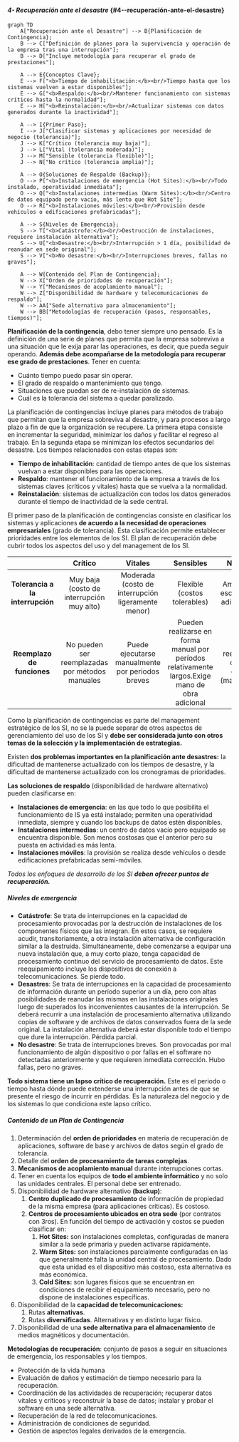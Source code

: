 #### ***4- Recuperación ante el desastre*** {#4--recuperación-ante-el-desastre}

```mermaid
graph TD
    A["Recuperación ante el Desastre"] --> B{Planificación de Contingencia};
    B --> C["Definición de planes para la supervivencia y operación de la empresa tras una interrupción"];
    B --> D["Incluye metodología para recuperar el grado de prestaciones"];

    A --> E{Conceptos Clave};
    E --> F["<b>Tiempo de inhabilitación:</b><br/>Tiempo hasta que los sistemas vuelven a estar disponibles"];
    E --> G["<b>Respaldo:</b><br/>Mantener funcionamiento con sistemas críticos hasta la normalidad"];
    E --> H["<b>Reinstalación:</b><br/>Actualizar sistemas con datos generados durante la inactividad"];

    A --> I{Primer Paso};
    I --> J["Clasificar sistemas y aplicaciones por necesidad de negocio (tolerancia)"];
    J --> K["Crítico (tolerancia muy baja)"];
    J --> L["Vital (tolerancia moderada)"];
    J --> M["Sensible (tolerancia flexible)"];
    J --> N["No crítico (tolerancia amplia)"];

    A --> O{Soluciones de Respaldo (Backup)};
    O --> P["<b>Instalaciones de emergencia (Hot Sites):</b><br/>Todo instalado, operatividad inmediata"];
    O --> Q["<b>Instalaciones intermedias (Warm Sites):</b><br/>Centro de datos equipado pero vacío, más lento que Hot Site"];
    O --> R["<b>Instalaciones móviles:</b><br/>Provisión desde vehículos o edificaciones prefabricadas"];

    A --> S{Niveles de Emergencia};
    S --> T["<b>Catástrofe:</b><br/>Destrucción de instalaciones, requiere instalación alternativa"];
    S --> U["<b>Desastre:</b><br/>Interrupción > 1 día, posibilidad de reanudar en sede original"];
    S --> V["<b>No desastre:</b><br/>Interrupciones breves, fallas no graves"];

    A --> W{Contenido del Plan de Contingencia};
    W --> X["Orden de prioridades de recuperación"];
    W --> Y["Mecanismos de acoplamiento manual"];
    W --> Z["Disponibilidad de hardware y telecomunicaciones de respaldo"];
    W --> AA["Sede alternativa para almacenamiento"];
    W --> BB["Metodologías de recuperación (pasos, responsables, tiempos)"];
```

**Planificación de la contingencia**, debo tener siempre uno pensado. Es la definición de una serie de planes que permita que la empresa sobreviva a una situación que le exija parar las operaciones, es decir, que pueda seguir operando. **Además debe acompañarse de la metodología para recuperar ese grado de prestaciones**. Tener en cuenta:

-   Cuánto tiempo puedo pasar sin operar.
-   El grado de respaldo o mantenimiento que tengo.
-   Situaciones que puedan ser de re-instalación de sistemas.
-   Cuál es la tolerancia del sistema a quedar paralizado.

La planificación de contingencias incluye planes para métodos de trabajo que permitan que la empresa sobreviva al desastre, y para procesos a largo plazo a fin de que la organización se recupere. La primera etapa consiste en incrementar la seguridad, minimizar los daños y facilitar el regreso al trabajo. En la segunda etapa se minimizan los efectos secundarios del desastre. Los tiempos relacionados con estas etapas son:

-   **Tiempo de inhabilitación**: cantidad de tiempo antes de que los sistemas vuelvan a estar disponibles para las operaciones.
-   **Respaldo**: mantener el funcionamiento de la empresa a través de los sistemas claves (críticos y vitales) hasta que se vuelva a la normalidad.
-   **Reinstalación**: sistemas de actualización con todos los datos generados durante el tiempo de inactividad de la sede central.

El primer paso de la planificación de contingencias consiste en clasificar los sistemas y aplicaciones **de acuerdo a la necesidad de operaciones empresariales** (grado de tolerancia). Esta clasificación permite establecer prioridades entre los elementos de los SI. El plan de recuperación debe cubrir todos los aspectos del uso y del management de los SI.

|     | Crítico | Vitales | Sensibles | No críticos |
| :---: | :---: | :---: | :---: | :---: |
| **Tolerancia a la interrupción** | Muy baja (costo de interrupción muy alto) | Moderada (costo de interrupción ligeramente menor) | Flexible (costos tolerables) | Amplia (costo escaso o costo adicional nulo) |
| **Reemplazo de funciones** | No pueden ser reemplazadas por métodos manuales | Puede ejecutarse manualmente por periodos breves | Pueden realizarse en forma manual por períodos relativamente largos.Exige mano de obra adicional | Pueden reemplazarse con poco esfuerzo (manualmente) |

Como la planificación de contingencias es parte del management estratégico de los SI, no se la puede separar de otros aspectos de gerenciamiento del uso de los SI y **debe ser considerada junto con otros temas de la selección y la implementación de estrategias.**

Existen **dos problemas importantes en la planificación ante desastres:** la dificultad de mantenerse actualizado con los tiempos de desastre, y la dificultad de mantenerse actualizado con los cronogramas de prioridades.

**Las soluciones de respaldo** (disponibilidad de hardware alternativo) pueden clasificarse en:

-   **Instalaciones de emergencia**: en las que todo lo que posibilita el funcionamiento de IS ya está instalado; permiten una operatividad inmediata, siempre y cuando los backups de datos estén disponibles.
-   **Instalaciones intermedias**: un centro de datos vacío pero equipado se encuentra disponible. Son menos costosas que el anterior pero su puesta en actividad es más lenta.
-   **Instalaciones móviles**: la provisión se realiza desde vehículos o desde edificaciones prefabricadas semi-móviles.

*Todos los enfoques de desarrollo de los SI **deben ofrecer puntos de recuperación.***

##### **Niveles de emergencia**

-   **Catástrofe**: Se trata de interrupciones en la capacidad de procesamiento provocadas por la destrucción de instalaciones de los componentes físicos que las integran. En estos casos, se requiere acudir, transitoriamente, a otra instalación alternativa de configuración similar a la destruida. Simultáneamente, debe comenzarse a equipar una nueva instalación que, a muy corto plazo, tenga capacidad de procesamiento continuo del servicio de procesamiento de datos. Este reequipamiento incluye los dispositivos de conexión a telecomunicaciones. Se pierde todo.
-   **Desastres**: Se trata de interrupciones en la capacidad de procesamiento de información durante un período superior a un día, pero con altas posibilidades de reanudar las mismas en las instalaciones originales luego de superados los inconvenientes causantes de la interrupción. Se deberá recurrir a una instalación de procesamiento alternativa utilizando copias de software y de archivos de datos conservados fuera de la sede original. La instalación alternativa deberá estar disponible todo el tiempo que dure la interrupción. Pérdida parcial.
-   **No desastre**: Se trata de interrupciones breves. Son provocadas por mal funcionamiento de algún dispositivo o por fallas en el software no detectadas anteriormente y que requieren inmediata corrección. Hubo fallas, pero no graves.

**Todo sistema tiene un lapso crítico de recuperación.** Este es el periodo o tiempo hasta dónde puede extenderse una interrupción antes de que se presente el riesgo de incurrir en pérdidas. Es la naturaleza del negocio y de los sistemas lo que condiciona este lapso crítico.

##### **Contenido de un Plan de Contingencia**

1.  Determinación del **orden de prioridades** en materia de recuperación de aplicaciones, software de base y archivos de datos según el grado de tolerancia.
2.  Detalle del **orden de procesamiento de tareas complejas**.
3.  **Mecanismos de acoplamiento manual** durante interrupciones cortas.
4.  Tener en cuenta los equipos de **todo el ambiente informático** y no solo las unidades centrales. El personal debe ser entrenado.
5.  Disponibilidad de hardware alternativo **(backup)**:
    1.  **Centro duplicado de procesamiento** de información de propiedad de la misma empresa (para aplicaciones críticas). Es costoso.
    2.  **Centros de procesamiento ubicados en otra sede** (por contratos con 3ros). En función del tiempo de activación y costos se pueden clasificar en:
        1.  **Hot Sites:** son instalaciones completas, configuradas de manera similar a la sede primaria y pueden activarse rápidamente.
        2.  **Warm Sites:** son instalaciones parcialmente configuradas en las que generalmente falta la unidad central de procesamiento. Dado que esta unidad es el dispositivo más costoso, esta alternativa es más económica.
        3.  **Cold Sites:** son lugares físicos que se encuentran en condiciones de recibir el equipamiento necesario, pero no dispone de instalaciones específicas.
6.  Disponibilidad de la **capacidad de telecomunicaciones:**
    1.  Rutas **alternativas**.
    2.  Rutas **diversificadas**. Alternativas y en distinto lugar físico.
7.  Disponibilidad de una **sede alternativa para el almacenamiento** de medios magnéticos y documentación.

**Metodologías de recuperación**: conjunto de pasos a seguir en situaciones de emergencia, los responsables y los tiempos.

-   Protección de la vida humana
-   Evaluación de daños y estimación de tiempo necesario para la recuperación.
-   Coordinación de las actividades de recuperación; recuperar datos vitales y críticos y reconstruir la base de datos; instalar y probar el software en una sede alternativa.
-   Recuperación de la red de telecomunicaciones.
-   Administración de condiciones de seguridad.
-   Gestión de aspectos legales derivados de la emergencia. 